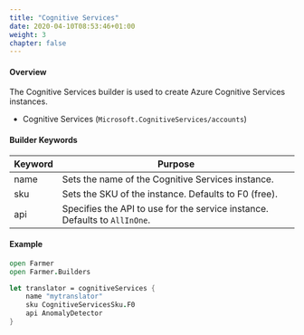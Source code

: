 ```yaml
---
title: "Cognitive Services"
date: 2020-04-10T08:53:46+01:00
weight: 3
chapter: false
---
```


#### Overview
The Cognitive Services builder is used to create Azure Cognitive Services instances.

* Cognitive Services (`Microsoft.CognitiveServices/accounts`)

#### Builder Keywords
| Keyword | Purpose |
|-|-|
| name | Sets the name of the Cognitive Services instance. |
| sku | Sets the SKU of the instance. Defaults to F0 (free). |
| api | Specifies the API to use for the service instance. Defaults to `AllInOne`. |

#### Example
```fsharp
open Farmer
open Farmer.Builders

let translator = cognitiveServices {
    name "mytranslator"
    sku CognitiveServicesSku.F0
    api AnomalyDetector
}
```